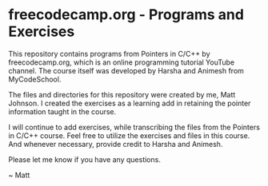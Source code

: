 # freecodecamp.org - Programs and Exercises

This repository contains programs from Pointers in C/C++
by freecodecamp.org, which is an online programming
tutorial YouTube channel. The course itself was developed
by Harsha and Animesh from MyCodeSchool. 

The files and directories for this repository were created 
by me, Matt Johnson. I created the exercises as a learning
add in retaining the pointer information taught in the course.

I will continue to add exercises, while transcribing the files
from the Pointers in C/C++ course. Feel free to utilize the 
exercises and files in this course. And whenever necessary,
provide credit to Harsha and Animesh.

Please let me know if you have any questions.

~ Matt


 
